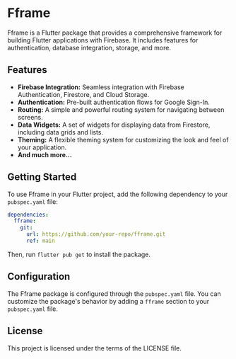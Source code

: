 # Fframe

Fframe is a Flutter package that provides a comprehensive framework for building Flutter applications with Firebase. It includes features for authentication, database integration, storage, and more.

## Features

*   **Firebase Integration:** Seamless integration with Firebase Authentication, Firestore, and Cloud Storage.
*   **Authentication:** Pre-built authentication flows for Google Sign-In.
*   **Routing:** A simple and powerful routing system for navigating between screens.
*   **Data Widgets:** A set of widgets for displaying data from Firestore, including data grids and lists.
*   **Theming:** A flexible theming system for customizing the look and feel of your application.
*   **And much more...**

## Getting Started

To use Fframe in your Flutter project, add the following dependency to your `pubspec.yaml` file:

```yaml
dependencies:
  fframe:
    git:
      url: https://github.com/your-repo/fframe.git
      ref: main
```

Then, run `flutter pub get` to install the package.

## Configuration

The Fframe package is configured through the `pubspec.yaml` file. You can customize the package's behavior by adding a `fframe` section to your `pubspec.yaml` file.

## License

This project is licensed under the terms of the LICENSE file.
